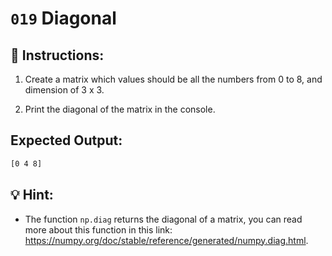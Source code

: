 # `019` Diagonal

## 📝 Instructions:

1. Create a matrix which values should be all the numbers from 0 to 8, and dimension of 3 x 3.

2. Print the diagonal of the matrix in the console.

## Expected Output:

```bash
[0 4 8]
```

## 💡 Hint:

+ The function `np.diag` returns the diagonal of a matrix, you can read more about this function in this link: https://numpy.org/doc/stable/reference/generated/numpy.diag.html.